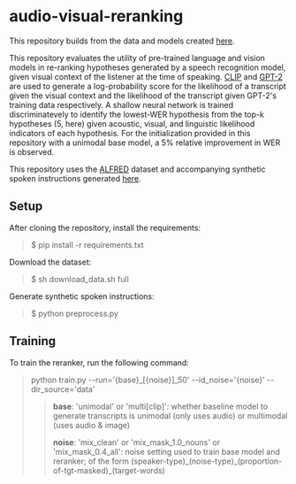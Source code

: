 # audio-visual-reranking

This repository builds from the data and models created [here](https://github.com/Cylumn/embodied-multimodal-asr/). 

This repository evaluates the utility of pre-trained language and vision models in re-ranking hypotheses generated by a speech recognition model, given visual context of the listener at the time of speaking. [CLIP](https://github.com/openai/CLIP) and [GPT-2](https://github.com/openai/gpt-2) are used to generate a log-probability score for the likelihood of a transcript given the visual context and the likelihood of the transcript given GPT-2's training data respectively. A shallow neural network is trained discriminatevely to identify the lowest-WER hypothesis from the top-k hypotheses (5, here) given acoustic, visual, and linguistic likelihood indicators of each hypothesis. For the initialization provided in this repository with a unimodal base model, a 5% relative improvement in WER is observed.

This repository uses the [ALFRED](https://askforalfred.com/) dataset and accompanying synthetic spoken instructions generated [here](https://github.com/Cylumn/embodied-multimodal-asr/). 

## Setup

After cloning the repository, install the requirements:
> $ pip install -r requirements.txt

Download the dataset:
> $ sh download_data.sh full

Generate synthetic spoken instructions:
> $ python preprocess.py

## Training

To train the reranker, run the following command:
> python train.py --run='{base}_[{noise}]_50' --id_noise='{noise}' --dir_source='data'
> 
  >> **base**: 'unimodal' or 'multi[clip]': whether baseline model to generate transcripts is unimodal (only uses audio) or multimodal (uses audio & image)
>  > 
  >> **noise**: 'mix_clean' or 'mix_mask_1.0_nouns' or 'mix_mask_0.4_all': noise setting used to train base model and reranker; of the form (speaker-type)\_(noise-type)\_(proportion-of-tgt-masked)\_(target-words)
